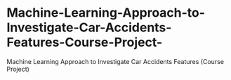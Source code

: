 # Machine-Learning-Approach-to-Investigate-Car-Accidents-Features-Course-Project-
Machine Learning Approach to Investigate Car Accidents Features (Course Project)
